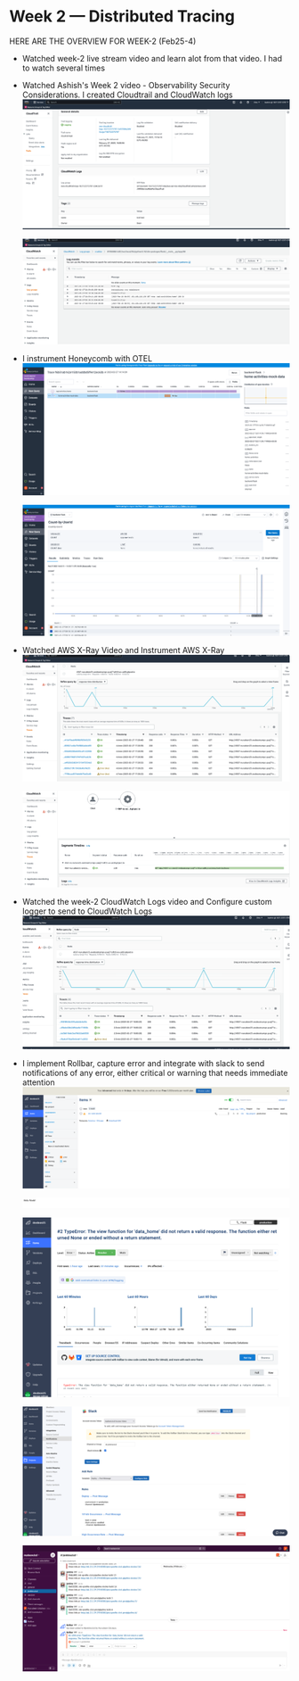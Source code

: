 # Week 2 — Distributed Tracing

HERE ARE THE OVERVIEW FOR WEEK-2 (Feb25-4)

- Watched week-2 live stream video and learn alot from that video. I had to watch several times

- Watched Ashish's Week 2 video  - Observability Security Considerations. I created Cloudtrail and CloudWatch logs
  ![Proof of AWS CloudTrail logging](assets/CloudTrail-logging.png)
  
  ![Proof of AWS CloudWatch log groups](assets/CloudWatch-log-groups.png)

- I instrument Honeycomb with OTEL
  ![Proof of backend-flask Honeycomb](assets/backend-flask-Honeycomb.png)
  
  ![Proof of Honeycomb query](assets/Honeycomb-query.png)

- Watched AWS X-Ray Video and Instrument AWS X-Ray
  ![Proof of AWS Xray traces](assets/X-ray-traces.png)
  
  ![Proof of AWS Xray traces segment](assets/Xray-traces-segment.png)

- Watched the week-2 CloudWatch Logs video and Configure custom logger to send to CloudWatch Logs
  ![Proof of AWS custom Cloudwatch logs](assets/Custom-CloudWatch-logs.png)
  
- I implement Rollbar, capture error and integrate with slack to send notifications of any error, either critical or warning that needs immediate attention 
  ![Proof of Rollbar Item](assets/Rollbar-item.png)
  
  ![Proof of Rollbar-test](assets/rollbar-test.png)
  
  ![Proof of Rollbar Item error](assets/Rollbar-item-error.png)
  
  ![Proof of Rollbar slack integration](assets/Rollbar-slack-integration.png)
  
  ![Proof of Rollbar slack notification](assets/Rollbar-Slack-notifications.png)

